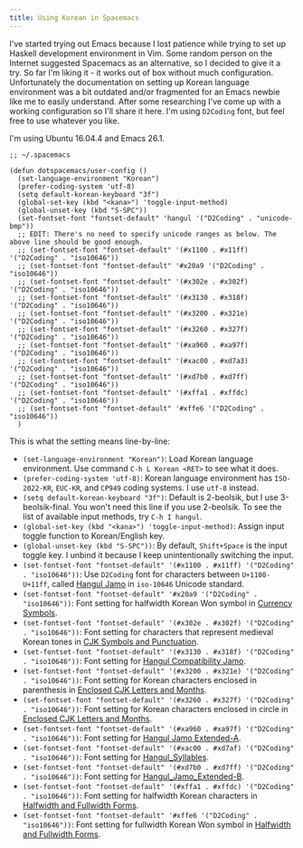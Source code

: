 ```yaml
---
title: Using Korean in Spacemacs
---
```


I've started trying out Emacs because I lost patience while trying to set up Haskell development environment in Vim. Some random person on the Internet suggested Spacemacs as an alternative, so I decided to give it a try. So far I'm liking it - it works out of box without much configuration. Unfortunately the documentation on setting up Korean language environment was a bit outdated and/or fragmented for an Emacs newbie like me to easily understand. After some researching I've come up with a working configuration so I'll share it here. I'm using `D2Coding` font, but feel free to use whatever you like.

I'm using Ubuntu 16.04.4 and Emacs 26.1.

<!--more-->

```elisp
;; ~/.spacemacs

(defun dotspacemacs/user-config ()
  (set-language-environment "Korean")
  (prefer-coding-system 'utf-8)
  (setq default-korean-keyboard "3f")
  (global-set-key (kbd "<kana>") 'toggle-input-method)
  (global-unset-key (kbd "S-SPC"))
  (set-fontset-font "fontset-default" 'hangul '("D2Coding" . "unicode-bmp"))
  ;; EDIT: There's no need to specify unicode ranges as below. The above line should be good enough.
  ;; (set-fontset-font "fontset-default" '(#x1100 . #x11ff) '("D2Coding" . "iso10646"))
  ;; (set-fontset-font "fontset-default" '#x20a9 '("D2Coding" . "iso10646"))
  ;; (set-fontset-font "fontset-default" '(#x302e . #x302f) '("D2Coding" . "iso10646"))
  ;; (set-fontset-font "fontset-default" '(#x3130 . #x318f) '("D2Coding" . "iso10646"))
  ;; (set-fontset-font "fontset-default" '(#x3200 . #x321e) '("D2Coding" . "iso10646"))
  ;; (set-fontset-font "fontset-default" '(#x3260 . #x327f) '("D2Coding" . "iso10646"))
  ;; (set-fontset-font "fontset-default" '(#xa960 . #xa97f) '("D2Coding" . "iso10646"))
  ;; (set-fontset-font "fontset-default" '(#xac00 . #xd7a3) '("D2Coding" . "iso10646"))
  ;; (set-fontset-font "fontset-default" '(#xd7b0 . #xd7ff) '("D2Coding" . "iso10646"))
  ;; (set-fontset-font "fontset-default" '(#xffa1 . #xffdc) '("D2Coding" . "iso10646"))
  ;; (set-fontset-font "fontset-default" '#xffe6 '("D2Coding" . "iso10646"))
  )
```

This is what the setting means line-by-line:

* `(set-language-environment "Korean")`: Load Korean language environment. Use command `C-h L Korean <RET>` to see what it does.
* `(prefer-coding-system 'utf-8)`: Korean language environment has `ISO-2022-KR`, `EUC-KR`, and `CP949` coding systems. I use `utf-8` instead.
* `(setq default-korean-keyboard "3f")`: Default is 2-beolsik, but I use 3-beolsik-final. You won't need this line if you use 2-beolsik. To see the list of available input methods, try `C-h I hangul`.
* `(global-set-key (kbd "<kana>") 'toggle-input-method)`: Assign input toggle function to Korean/English key.
* `(global-unset-key (kbd "S-SPC"))`: By default, `Shift+Space` is the input toggle key. I unbind it because I keep unintentionally switching the input. 
* `(set-fontset-font "fontset-default" '(#x1100 . #x11ff) '("D2Coding" . "iso10646"))`: Use `D2Coding` font for characters between `U+1100-U+11ff`, called [Hangul Jamo](http://www.unicode.org/charts/PDF/U1100.pdf) in `iso-10646` Unicode standard.
* `(set-fontset-font "fontset-default" '#x20a9 '("D2Coding" . "iso10646"))`: Font setting for halfwidth Korean Won symbol in [Currency Symbols](http://www.unicode.org/charts/PDF/U20A0.pdf).
* `(set-fontset-font "fontset-default" '(#x302e . #x302f) '("D2Coding" . "iso10646"))`: Font setting for characters that represent medieval Korean tones in [CJK Symbols and Punctuation](http://unicode.org/charts/PDF/U3000.pdf).
* `(set-fontset-font "fontset-default" '(#x3130 . #x318f) '("D2Coding" . "iso10646"))`: Font setting for [Hangul Compatibility Jamo](http://www.unicode.org/charts/PDF/U3130.pdf).
* `(set-fontset-font "fontset-default" '(#x3200 . #x321e) '("D2Coding" . "iso10646"))`: Font setting for Korean characters enclosed in parenthesis in [Enclosed CJK Letters and Months](http://www.unicode.org/charts/PDF/U3200.pdf).
* `(set-fontset-font "fontset-default" '(#x3260 . #x327f) '("D2Coding" . "iso10646"))`: Font setting for Korean characters enclosed in circle in [Enclosed CJK Letters and Months](http://www.unicode.org/charts/PDF/U3200.pdf).
* `(set-fontset-font "fontset-default" '(#xa960 . #xa97f) '("D2Coding" . "iso10646"))`: Font setting for [Hangul Jamo Extended-A](http://www.unicode.org/charts/PDF/UA960.pdf).
* `(set-fontset-font "fontset-default" '(#xac00 . #xd7af) '("D2Coding" . "iso10646"))`: Font setting for [Hangul_Syllables](http://unicode.org/charts/PDF/UAC00.pdf).
* `(set-fontset-font "fontset-default" '(#xd7b0 . #xd7ff) '("D2Coding" . "iso10646"))`: Font setting for [Hangul_Jamo_Extended-B](http://www.unicode.org/charts/PDF/UD7B0.pdf).
* `(set-fontset-font "fontset-default" '(#xffa1 . #xffdc) '("D2Coding" . "iso10646"))`: Font setting for halfwidth Korean characters in [Halfwidth and Fullwidth Forms](http://www.unicode.org/charts/PDF/UFF00.pdf).
* `(set-fontset-font "fontset-default" '#xffe6 '("D2Coding" . "iso10646"))`: Font setting for fullwidth Korean Won symbol in [Halfwidth and Fullwidth Forms](http://www.unicode.org/charts/PDF/UFF00.pdf).
